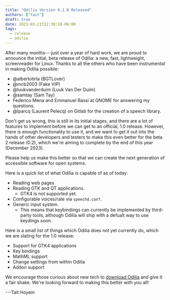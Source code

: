 ```yaml
---
title: "Odilia Version 0.1.0 Released"
authors: ["tait"]
draft: true
date: 2023-03-21T22:30:18-06:00
tags:
  - release
  - odilia
---
```


After many months---just over a year of hard work, we are proud to announce the initial, beta release of Odilia:
a new, fast, lightweight, screenreader for Linux.
Thanks to all the others who have been instrumental in making Odilia possible:

* @albertotirla (BGTLover)
* @mcb2003 (Fake VIP)
* @luukvanderduim (Luuk Van Der Duim)
* @samtay (Sam Tay)
* Federico Mena and Emmanuel Bassi at GNOME for answering my questions.
* @lparcq (Laurent Pelecq) on Gitlab for the creation of a speech library.

Don't get us wrong, this is still in its initial stages,
and there are a lot of features to implement before we can get to an official, 1.0 release.
However, there is enough functionality to use it, and we want to get it out into the hands of other developers and testers to make this even better for the beta 2 release (0.2), which we're aiming to complete by the end of this year (December 2023).

Please help us make this better so that we can create the next generation of accessible software for open systems.

Here is a quick list of what Odilia is capable of as of today:

* Reading web pages
* Reading GTK and QT applications.
  * GTK4 is not supported yet.
* Configurable voices/rate via `speechd.conf`.
* Generic input system.
  * This means that keybindings can currently be implemented by third-party tools, although Odilia will ship with a defualt way to use keydings soon.

Here is a small list of things which Odilia does not yet currently do, which we are slating for the 1.0 release:

* Support for GTK4 applications
* Key bindings
* MathML support
* Change settings from within Odilia
* Addon support

We encourage those curious about new tech to [download Odilia](/doc/user/installation/) and give it a fair shake.
We're looking forward to making this better with you all!

---Tait Hoyem
